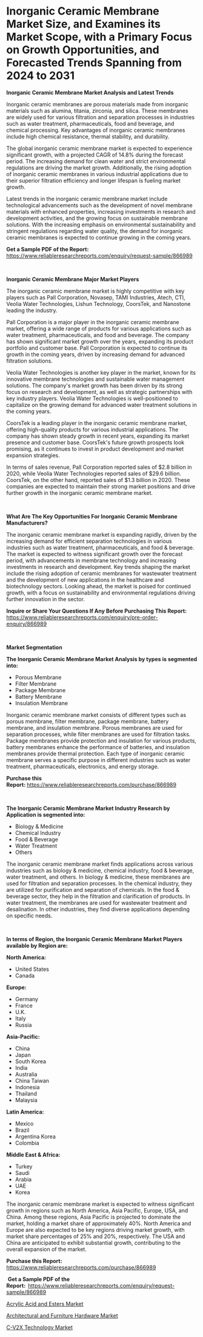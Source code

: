 <p><h1>Inorganic Ceramic Membrane Market Size, and Examines its Market Scope, with a Primary Focus on Growth Opportunities, and Forecasted Trends Spanning from 2024 to 2031</h1></p><p><strong>Inorganic Ceramic Membrane Market Analysis and Latest Trends</strong></p>
<p><p>Inorganic ceramic membranes are porous materials made from inorganic materials such as alumina, titania, zirconia, and silica. These membranes are widely used for various filtration and separation processes in industries such as water treatment, pharmaceuticals, food and beverage, and chemical processing. Key advantages of inorganic ceramic membranes include high chemical resistance, thermal stability, and durability.</p><p>The global inorganic ceramic membrane market is expected to experience significant growth, with a projected CAGR of 14.8% during the forecast period. The increasing demand for clean water and strict environmental regulations are driving the market growth. Additionally, the rising adoption of inorganic ceramic membranes in various industrial applications due to their superior filtration efficiency and longer lifespan is fueling market growth.</p><p>Latest trends in the inorganic ceramic membrane market include technological advancements such as the development of novel membrane materials with enhanced properties, increasing investments in research and development activities, and the growing focus on sustainable membrane solutions. With the increasing emphasis on environmental sustainability and stringent regulations regarding water quality, the demand for inorganic ceramic membranes is expected to continue growing in the coming years.</p></p>
<p><strong>Get a Sample PDF of the Report:&nbsp;</strong> <a href="https://www.reliableresearchreports.com/enquiry/request-sample/866989">https://www.reliableresearchreports.com/enquiry/request-sample/866989</a></p>
<p>&nbsp;</p>
<p><strong>Inorganic Ceramic Membrane Major Market Players</strong></p>
<p><p>The inorganic ceramic membrane market is highly competitive with key players such as Pall Corporation, Novasep, TAMI Industries, Atech, CTI, Veolia Water Technologies, Lishun Technology, CoorsTek, and Nanostone leading the industry. </p><p>Pall Corporation is a major player in the inorganic ceramic membrane market, offering a wide range of products for various applications such as water treatment, pharmaceuticals, and food and beverage. The company has shown significant market growth over the years, expanding its product portfolio and customer base. Pall Corporation is expected to continue its growth in the coming years, driven by increasing demand for advanced filtration solutions.</p><p>Veolia Water Technologies is another key player in the market, known for its innovative membrane technologies and sustainable water management solutions. The company's market growth has been driven by its strong focus on research and development, as well as strategic partnerships with key industry players. Veolia Water Technologies is well-positioned to capitalize on the growing demand for advanced water treatment solutions in the coming years.</p><p>CoorsTek is a leading player in the inorganic ceramic membrane market, offering high-quality products for various industrial applications. The company has shown steady growth in recent years, expanding its market presence and customer base. CoorsTek's future growth prospects look promising, as it continues to invest in product development and market expansion strategies.</p><p>In terms of sales revenue, Pall Corporation reported sales of $2.8 billion in 2020, while Veolia Water Technologies reported sales of $29.6 billion. CoorsTek, on the other hand, reported sales of $1.3 billion in 2020. These companies are expected to maintain their strong market positions and drive further growth in the inorganic ceramic membrane market.</p></p>
<p>&nbsp;</p>
<p><strong>What Are The Key Opportunities For Inorganic Ceramic Membrane Manufacturers?</strong></p>
<p><p>The inorganic ceramic membrane market is expanding rapidly, driven by the increasing demand for efficient separation technologies in various industries such as water treatment, pharmaceuticals, and food & beverage. The market is expected to witness significant growth over the forecast period, with advancements in membrane technology and increasing investments in research and development. Key trends shaping the market include the rising adoption of ceramic membranes for wastewater treatment and the development of new applications in the healthcare and biotechnology sectors. Looking ahead, the market is poised for continued growth, with a focus on sustainability and environmental regulations driving further innovation in the sector.</p></p>
<p><strong>Inquire or Share Your Questions If Any Before Purchasing This Report:</strong> <a href="https://www.reliableresearchreports.com/enquiry/pre-order-enquiry/866989">https://www.reliableresearchreports.com/enquiry/pre-order-enquiry/866989</a></p>
<p>&nbsp;</p>
<p><strong>Market Segmentation</strong></p>
<p><strong>The Inorganic Ceramic Membrane Market Analysis by types is segmented into:</strong></p>
<p><ul><li>Porous Membrane</li><li>Filter Membrane</li><li>Package Membrane</li><li>Battery Membrane</li><li>Insulation Membrane</li></ul></p>
<p><p>Inorganic ceramic membrane market consists of different types such as porous membrane, filter membrane, package membrane, battery membrane, and insulation membrane. Porous membranes are used for separation processes, while filter membranes are used for filtration tasks. Package membranes provide protection and insulation for various products, battery membranes enhance the performance of batteries, and insulation membranes provide thermal protection. Each type of inorganic ceramic membrane serves a specific purpose in different industries such as water treatment, pharmaceuticals, electronics, and energy storage.</p></p>
<p><strong>Purchase this Report:&nbsp;</strong><a href="https://www.reliableresearchreports.com/purchase/866989">https://www.reliableresearchreports.com/purchase/866989</a></p>
<p>&nbsp;</p>
<p><strong>The Inorganic Ceramic Membrane Market Industry Research by Application is segmented into:</strong></p>
<p><ul><li>Biology & Medicine</li><li>Chemical Industry</li><li>Food & Beverage</li><li>Water Treatment</li><li>Others</li></ul></p>
<p><p>The inorganic ceramic membrane market finds applications across various industries such as biology & medicine, chemical industry, food & beverage, water treatment, and others. In biology & medicine, these membranes are used for filtration and separation processes. In the chemical industry, they are utilized for purification and separation of chemicals. In the food & beverage sector, they help in the filtration and clarification of products. In water treatment, the membranes are used for wastewater treatment and desalination. In other industries, they find diverse applications depending on specific needs.</p></p>
<p>&nbsp;</p>
<p><strong>In terms of Region, the Inorganic Ceramic Membrane Market Players available by Region are:</strong></p>
<p>
    <p> <strong> North America: </strong>
        <ul>
            <li>United States</li>
            <li>Canada</li>
        </ul>
        </p> 
    <p> <strong> Europe: </strong>
        <ul>
            <li>Germany</li>
            <li>France</li>
            <li>U.K.</li>
            <li>Italy</li>
            <li>Russia</li>
        </ul>
        </p> 
    <p> <strong> Asia-Pacific: </strong>
        <ul>
            <li>China</li>
            <li>Japan</li>
            <li>South Korea</li>
            <li>India</li>
            <li>Australia</li>
            <li>China Taiwan</li>
            <li>Indonesia</li>
            <li>Thailand</li>
            <li>Malaysia</li>
        </ul>
        </p> 
    <p> <strong> Latin America: </strong>
        <ul>
            <li>Mexico</li>
            <li>Brazil</li>
            <li>Argentina Korea</li>
            <li>Colombia</li>
        </ul>
        </p> 
    <p> <strong> Middle East & Africa: </strong>
        <ul>
            <li>Turkey</li>
            <li>Saudi</li>
            <li>Arabia</li>
            <li>UAE</li>
            <li>Korea</li>
        </ul>
    </p>
    </p>
<p><p>The inorganic ceramic membrane market is expected to witness significant growth in regions such as North America, Asia Pacific, Europe, USA, and China. Among these regions, Asia Pacific is projected to dominate the market, holding a market share of approximately 40%. North America and Europe are also expected to be key regions driving market growth, with market share percentages of 25% and 20%, respectively. The USA and China are anticipated to exhibit substantial growth, contributing to the overall expansion of the market.</p></p>
<p><strong>Purchase this Report: </strong><a href="https://www.reliableresearchreports.com/purchase/866989">https://www.reliableresearchreports.com/purchase/866989</a></p>
<p>&nbsp;<strong>Get a Sample PDF of the Report:&nbsp;&nbsp;</strong><a href="https://www.reliableresearchreports.com/enquiry/request-sample/866989">https://www.reliableresearchreports.com/enquiry/request-sample/866989</a></p>
<p><strong></strong></p>
<p><p><a href="https://view.publitas.com/reportprime-1/acrylic-acid-and-esters-market-share-market-new-trends-analysis-report-by-type-by-application-by-end-use-by-region-and-segment-forecasts-2024-2031/">Acrylic Acid and Esters Market</a></p><p><a href="https://view.publitas.com/reportprime-1/architectural-and-furniture-hardware-market-provides-detailed-segmentation-of-this-market-based-on-type-application-and-region-and-forecast-for-the-period-from-2024-2031/">Architectural and Furniture Hardware Market</a></p><p><a href="https://view.publitas.com/reportprime-1/c-v2x-technology-market-offers-provide-insightful-data-for-the-time-period-from-2024-to-2031-and-also-provide-analysis-based-on-application-type-and-region/">C-V2X Technology Market</a></p></p>